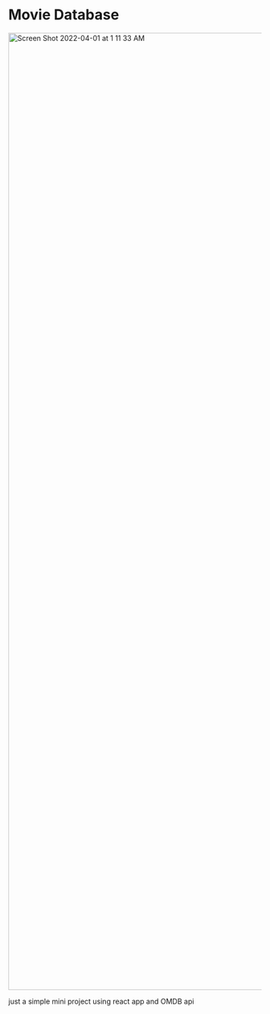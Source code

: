 # Movie Database 

<img width="1903" alt="Screen Shot 2022-04-01 at 1 11 33 AM" src="https://user-images.githubusercontent.com/92693783/161400232-69b47721-8780-4dd2-8fa4-8fe10c4bec07.png">


just a simple mini project using react app and OMDB api
